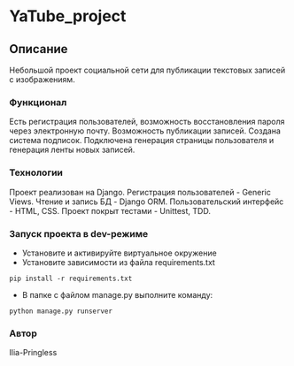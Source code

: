 # YaTube_project
## Описание 
Небольшой проект социальной сети для публикации текстовых записей с изображениям.
### Функционал
Есть регистрация пользователей, возможность восстановления пароля через электронную почту. Возможность публикации записей. Создана система подписок. Подключена генерация страницы пользователя и генерация ленты новых записей. 
### Технологии
Проект реализован на Django. Регистрация пользователей - Generic Views. Чтение и запись БД - Django ORM. Пользовательский интерфейс - HTML, CSS. Проект покрыт тестами - Unittest, TDD. 
### Запуск проекта в dev-режиме
- Установите и активируйте виртуальное окружение
- Установите зависимости из файла requirements.txt
```
pip install -r requirements.txt
``` 
- В папке с файлом manage.py выполните команду:
```
python manage.py runserver
```
### Автор
Ilia-Pringless
